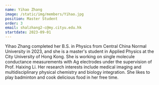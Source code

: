 ```yaml
---
name: Yihao Zhang
image: /static/img/members/Yihao.jpg
position: Master Student
order: 3
email: shalzhang2-c@my.cityu.edu.hk
startdate: 2023-09-01
---
```

Yihao Zhang completed her B.S. in Physics from Central China Normal University in 2023, and she is a master's student in Applied Physics at the City University of Hong Kong. She is working on single molecule conductance measurements with Ag electrodes under the supervision of Prof. Haixing Li. Her research interests include medical imaging and multidisciplinary physical chemistry and biology integration. She likes to play badminton and cook delicious food in her free time.

